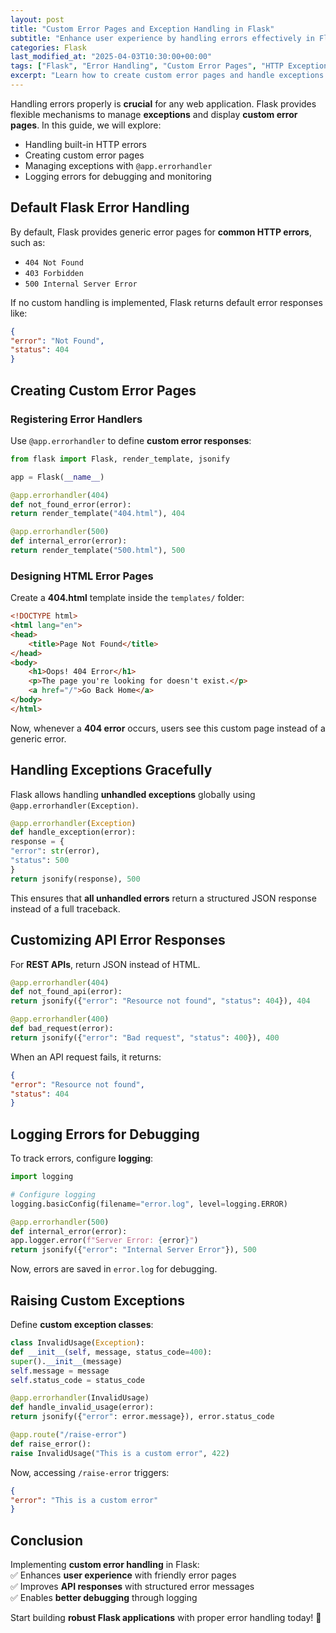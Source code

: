 ```yaml
---
layout: post
title: "Custom Error Pages and Exception Handling in Flask"
subtitle: "Enhance user experience by handling errors effectively in Flask applications"
categories: Flask
last_modified_at: "2025-04-03T10:30:00+00:00"
tags: ["Flask", "Error Handling", "Custom Error Pages", "HTTP Exceptions", "Logging"]
excerpt: "Learn how to create custom error pages and handle exceptions in Flask applications. Improve UX by designing user-friendly error responses and logging critical errors."
---
```

Handling errors properly is **crucial** for any web application. Flask provides flexible mechanisms to manage **exceptions** and display **custom error pages**. In this guide, we will explore:

- Handling built-in HTTP errors
- Creating custom error pages
- Managing exceptions with `@app.errorhandler`
- Logging errors for debugging and monitoring

## Default Flask Error Handling

By default, Flask provides generic error pages for **common HTTP errors**, such as:

- `404 Not Found`
- `403 Forbidden`
- `500 Internal Server Error`

If no custom handling is implemented, Flask returns default error responses like:

```json
{
"error": "Not Found",
"status": 404
}
```

## Creating Custom Error Pages

### Registering Error Handlers

Use `@app.errorhandler` to define **custom error responses**:

```python
from flask import Flask, render_template, jsonify

app = Flask(__name__)

@app.errorhandler(404)
def not_found_error(error):
return render_template("404.html"), 404

@app.errorhandler(500)
def internal_error(error):
return render_template("500.html"), 500
```

### Designing HTML Error Pages

Create a **404.html** template inside the `templates/` folder:

```html
<!DOCTYPE html>
<html lang="en">
<head>
    <title>Page Not Found</title>
</head>
<body>
    <h1>Oops! 404 Error</h1>
    <p>The page you're looking for doesn't exist.</p>
    <a href="/">Go Back Home</a>
</body>
</html>
```  

Now, whenever a **404 error** occurs, users see this custom page instead of a generic error.

## Handling Exceptions Gracefully

Flask allows handling **unhandled exceptions** globally using `@app.errorhandler(Exception)`.

```python
@app.errorhandler(Exception)
def handle_exception(error):
response = {
"error": str(error),
"status": 500
}
return jsonify(response), 500
```

This ensures that **all unhandled errors** return a structured JSON response instead of a full traceback.

## Customizing API Error Responses

For **REST APIs**, return JSON instead of HTML.

```python
@app.errorhandler(404)
def not_found_api(error):
return jsonify({"error": "Resource not found", "status": 404}), 404

@app.errorhandler(400)
def bad_request(error):
return jsonify({"error": "Bad request", "status": 400}), 400
```

When an API request fails, it returns:

```json
{
"error": "Resource not found",
"status": 404
}
```

## Logging Errors for Debugging

To track errors, configure **logging**:

```python
import logging

# Configure logging
logging.basicConfig(filename="error.log", level=logging.ERROR)

@app.errorhandler(500)
def internal_error(error):
app.logger.error(f"Server Error: {error}")
return jsonify({"error": "Internal Server Error"}), 500
```

Now, errors are saved in `error.log` for debugging.

## Raising Custom Exceptions

Define **custom exception classes**:

```python
class InvalidUsage(Exception):
def __init__(self, message, status_code=400):
super().__init__(message)
self.message = message
self.status_code = status_code

@app.errorhandler(InvalidUsage)
def handle_invalid_usage(error):
return jsonify({"error": error.message}), error.status_code

@app.route("/raise-error")
def raise_error():
raise InvalidUsage("This is a custom error", 422)
```

Now, accessing `/raise-error` triggers:

```json
{
"error": "This is a custom error"
}
```

## Conclusion

Implementing **custom error handling** in Flask:  
✅ Enhances **user experience** with friendly error pages  
✅ Improves **API responses** with structured error messages  
✅ Enables **better debugging** through logging

Start building **robust Flask applications** with proper error handling today! 🚀  
